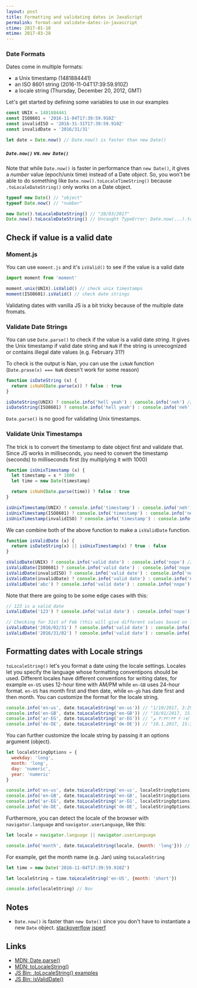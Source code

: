 ```yaml
---
layout: post
title: Formatting and validating dates in JavaScript
permalink: format-and validate-dates-in-javascript
ctime: 2017-01-10
mtime: 2017-03-28
---
```


### Date Formats
Dates come in multiple formats:

- a Unix timestamp (1481884441) 
- an ISO 8601 string (2016-11-04T17:39:59.910Z)
- a locale string (Thursday, December 20, 2012, GMT)

Let's get started by defining some variables to use in our examples

```javascript
const UNIX = 1481884441
const ISO8601 = '2016-11-04T17:39:59.910Z'
const invalidISO = '2016-31-31T17:39:59.910Z'
const invalidDate = '2016/31/31'

let date = Date.now() // Date.now() is faster than new Date()
```

##### `Date.now()` vs. `new Date()`
Note that while `Date.now()` is faster in performance than `new Date()`, it gives a _number_ value (epoch/unix time) instead of a Date _object_. So, you won't be able to do something like `Date.now().toLocaleTimeString()` because `.toLocaleDateString()` only works on a Date object.

```javascript
typeof new Date() // "object"
typeof Date.now() // "number"

new Date().toLocaleDateString() // "28/03/2017"
Date.now().toLocaleDateString() // Uncaught TypeError: Date.now(...).toLocaleDateString is not a function
```

## Check if value is a valid date

### Moment.js 
You can use `moment.js` and it's `isValid()` to see if the value is a valid date

```javascript
import moment from 'moment'

moment.unix(UNIX).isValid() // check unix timestamps
moment(ISO8601).isValid() // check date strings
```

Validating dates with vanilla JS is a bit tricky because of the multiple date fromats.

### Validate Date Strings

You can use `Date.parse()` to check if the value is a valid date _string_. It gives the Unix timestamp if valid date string and `NaN` if the string is unrecognized or contains illegal date values (e.g. February 31?)

To check is the output is Nan, you can use the `isNaN` function (`Date.prase(x) === NaN` doesn't work for some reason)

```javascript
function isDateString (x) {
  return isNaN(Date.parse(x)) ? false : true
}

isDateString(UNIX) ? console.info('hell yeah') : console.info('neh') // "neh"
isDateString(ISO8601) ? console.info('hell yeah') : console.info('neh') // "hell yeah"
```
`Date.parse()` is no good for validating Unix timestamps.

### Validate Unix Timestamps
The trick is to convert the timestamp to date object first and validate that. Since JS works in milliseconds, you need to convert the timestamp (seconds) to milliseconds first (by multiplying it with 1000)

```javascript
function isUnixTimestamp (x) {
  let timestamp = x * 1000
  let time = new Date(timestamp)

  return isNaN(Date.parse(time)) ? false : true
}

isUnixTimestamp(UNIX) ? console.info('timestamp') : console.info('neh') // "timestamp"
isUnixTimestamp(ISO8601) ? console.info('timestamp') : console.info('neh') // "neh"
isUnixTimestamp(invalidISO) ? console.info('timestamp') : console.info('neh') // "neh"
```

We can combine both of the above function to make a `isValidDate` function.

```javascript
function isValidDate (x) {
  return isDateString(x) || isUnixTimestamp(x) ? true : false
}

sValidDate(UNIX) ? console.info('valid date') : console.info('nope') // "valid date"
isValidDate(ISO8601) ? console.info('valid date') : console.info('nope') // "valid date"
isValidDate(invalidISO) ? console.info('valid date') : console.info('nope') // "nope"
isValidDate(invalidDate) ? console.info('valid date') : console.info('nope') // "nope"
isValidDate('abc') ? console.info('valid date') : console.info('nope') // "nope"
```

Note that there are going to be some edge cases with this:

```javascript
// 123 is a valid date
isValidDate('123') ? console.info('valid date') : console.info('nope') // "valid date" 123 is a valid timestamp!

// Checking for 31st of Feb (this will give different values based on locale date format)
isValidDate('2016/02/31') ? console.info('valid date') : console.info('nope') // "valid date"
isValidDate('2016/31/02') ? console.info('valid date') : console.info('nope') // "nope"
```

## Formatting dates with Locale strings
`toLocaleString()` let's you format a date using the locale settings. Locales let you specify the language whose formatting conventipons should be used. Different locales have different conventions for writing dates, for example `en-US` uses 12-hour time with AM/PM while `en-GB` uses 24-hour format. `en-US` has month first and then date, while `en-gb` has date first and then month. You can customize the format for the locale string.

```javascript
console.info('en-us', date.toLocaleString('en-us')) // "1/10/2017, 3:29:15 PM"
console.info('en-GB', date.toLocaleString('en-GB')) // "10/01/2017, 15:29:15"
console.info('ar-EG', date.toLocaleString('ar-EG')) // "١٠‏/١‏/٢٠١٧ ٣:٣٢:٣٣ م"
console.info('de-DE', date.toLocaleString('de-DE')) // "10.1.2017, 15:32:33"
```
You can further customize the locale string by passing it an options argument (object). 

```javascript
let localeStringOptions = {
  weekday: 'long',
  month: 'long',
  day: 'numeric',
  year: 'numeric'
}

console.info('en-us', date.toLocaleString('en-us', localeStringOptions)) // "Tuesday, January 10, 2017"
console.info('en-GB', date.toLocaleString('en-GB', localeStringOptions)) // "Tuesday, 10 January 2017"
console.info('ar-EG', date.toLocaleString('ar-EG', localeStringOptions)) // "الثلاثاء، ١٠ يناير، ٢٠١٧"
console.info('de-DE', date.toLocaleString('de-DE', localeStringOptions)) // "Dienstag, 10. Januar 2017"
```

Furthermore, you can detect the locale of the browser with `navigator.language` and `navigator.userLanguage`, like this:

```javascript
let locale = navigator.language || navigator.userLanguage

console.info('month', date.toLocaleString(locale, {month: 'long'})) // "January"
```

For example, get the month name (e.g. Jan) using `toLocaleString`

```javascript
let time = new Date('2016-11-04T17:39:59.910Z')

let localeString = time.toLocaleString('en-US', {month: 'short'})

console.info(localeString) // Nov
```

Notes
---
- `Date.now()` is faster than `new Date()` since you don't have to instantiate a new `Date` object. [stackoverflow][1] [jsperf][2]

Links
---
- [MDN: Date.parse()](https://developer.mozilla.org/en-US/docs/Web/JavaScript/Reference/Global_Objects/Date/parse)
- [MDN: toLocaleString()](https://developer.mozilla.org/en-US/docs/Web/JavaScript/Reference/Global_Objects/Date/toLocaleString)
- [JS Bin: .toLocaleString() examples](https://jsbin.com/lihuzu/edit?js,console)
- [JS Bin: isValidDate()](https://jsbin.com/fomapu/15/edit?js,console)

[1]: http://stackoverflow.com/a/15401259/890814
[2]: http://jsperf.com/date-now-vs-new-date-gettime/8